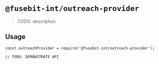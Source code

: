 # `@fusebit-int/outreach-provider`

> TODO: description

## Usage

```
const outreachProvider = require('@fusebit-int/outreach-provider');

// TODO: DEMONSTRATE API
```
